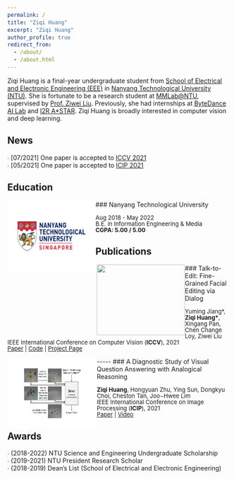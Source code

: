 ```yaml
---
permalink: /
title: "Ziqi Huang"
excerpt: "Ziqi Huang"
author_profile: true
redirect_from:
  - /about/
  - /about.html
---
```


Ziqi Huang is a final-year undergraduate student from [School of Electrical and Electronic Engineering (EEE)](https://www.ntu.edu.sg/eee) in [Nanyang Technological University (NTU)](https://www.ntu.edu.sg). She is fortunate to be a research student at [MMLab@NTU](https://www.mmlab-ntu.com), supervised by [Prof. Ziwei Liu](https://liuziwei7.github.io). Previously, she had internships at [ByteDance AI Lab](https://ailab.bytedance.com) and [I2R A*STAR](https://www.a-star.edu.sg/i2r). Ziqi Huang is broadly interested in computer vision and deep learning.


News
-----
∙ [07/2021] One paper is accepted to [ICCV 2021](http://iccv2021.thecvf.com)<br />
∙ [05/2021] One paper is accepted to [ICIP 2021](https://www.2021.ieeeicip.org)

Education
-----
<img style="float: left;" src="../images/NTU_logo.png" width="200" height="160">
### Nanyang Technological University
<p style="line-height:1.0">
<font size="2">
Aug 2018 - May 2022<br />
B.E. in Information Engineering & Media<br />
<strong>CGPA: 5.00 / 5.00</strong>
</font>
</p>

Publications
-----
<img style="float: left; padding: 0px 0px 0px 3px" src="../images/celeba_dialog.png" width="200" height="160">
### Talk-to-Edit: Fine-Grained Facial Editing via Dialog
<p style="line-height:1.0">
<font size="2">
Yuming Jiang*, <strong>Ziqi Huang*</strong>, Xingang Pan, Chen Change Loy, Ziwei Liu<br />
IEEE International Conference on Computer Vision (<strong>ICCV</strong>), 2021<br />
<a href="tbc">Paper</a> | 
<a href="https://github.com/yumingj/Talk-to-Edit">Code</a> |
<a href="https://www.mmlab-ntu.com/project/talkedit/index.html">Project Page</a>
<br />
</font>
</p>
-----
<img style="float: left; padding: 0px 0px 0px 3px" src="../images/icip2021.png" width="200" height="160">
### A Diagnostic Study of Visual Question Answering with Analogical Reasoning
<p style="line-height:1.0">
<font size="2">
<strong>Ziqi Huang</strong>, Hongyuan Zhu, Ying Sun, Dongkyu Choi, Cheston Tan, Joo−Hwee Lim<br />
IEEE International Conference on Image Processing (<strong>ICIP</strong>), 2021<br />
<a href="https://ieeexplore.ieee.org/document/9506539/">Paper</a> | 
<a href="https://www.youtube.com/watch?v=W1TLrhTKPKE">Video</a>
<br />
</font>
</p>

Awards
-----
∙ \(2018\-2022\) NTU Science and Engineering Undergraduate Scholarship<br />
∙ \(2019\-2021\) NTU President Research Scholar<br />
∙ \(2018\-2019\) Dean’s List (School of Electrical and Electronic Engineering)
